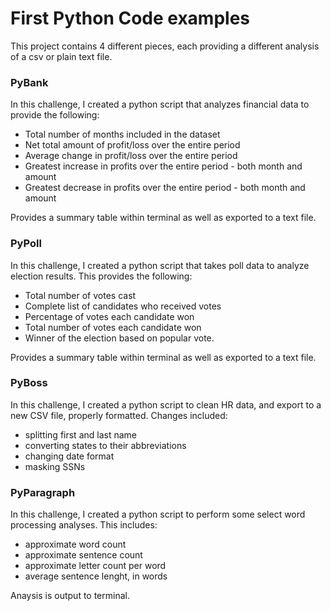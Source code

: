 # First Python Code examples

This project contains 4 different pieces, each providing a different analysis of a csv or plain text file.

### PyBank
In this challenge, I created a python script that analyzes financial data to provide the following:
* Total number of months included in the dataset
* Net total amount of profit/loss over the entire period
* Average change in profit/loss over the entire period
* Greatest increase in profits over the entire period - both month and amount
* Greatest decrease in profits over the entire period - both month and amount

Provides a summary table within terminal as well as exported to a text file.

### PyPoll
In this challenge, I created a python script that takes poll data to analyze election results.  This provides the following:
* Total number of votes cast
* Complete list of candidates who received votes
* Percentage of votes each candidate won
* Total number of votes each candidate won
* Winner of the election based on popular vote.

Provides a summary table within terminal as well as exported to a text file.

### PyBoss
In this challenge, I created a python script to clean HR data, and export to a new CSV file, properly formatted.  Changes included:
* splitting first and last name
* converting states to their abbreviations
* changing date format
* masking SSNs

### PyParagraph
In this challenge, I created a python script to perform some select word processing analyses.  This includes:
* approximate word count
* approximate sentence count
* approximate letter count per word
* average sentence lenght, in words

Anaysis is output to terminal.


